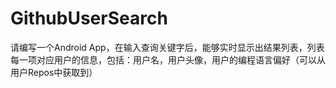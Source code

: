 # GithubUserSearch
请编写一个Android App，在输入查询关键字后，能够实时显示出结果列表，列表每一项对应用户的信息，包括：用户名，用户头像，用户的编程语言偏好（可以从用户Repos中获取到）
